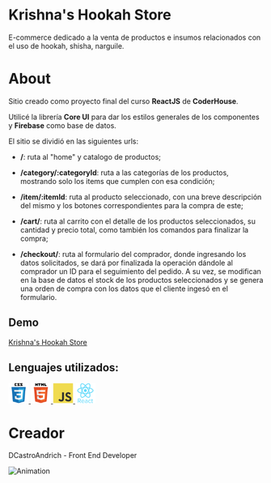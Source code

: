 # Krishna's Hookah Store

  

E-commerce dedicado a la venta de productos e insumos relacionados con el uso de hookah, shisha, narguile.

  
  

# About

Sitio creado como proyecto final del curso **ReactJS** de **CoderHouse**.

  

Utilicé la librería **Core UI** para dar los estilos generales de los componentes y **Firebase** como base de datos.

  

El sitio se dividió en las siguientes urls:

  

-  **/**: ruta al "home" y catalogo de productos;

-  **/category/:categoryId**: ruta a las categorías de los productos, mostrando solo los items que cumplen con esa condición;

-  **/item/:itemId**: ruta al producto seleccionado, con una breve descripción del mismo y los botones correspondientes para la compra de este;

-  **/cart/**: ruta al carrito con el detalle de los productos seleccionados, su cantidad y precio total, como también los comandos para finalizar la compra;

-  **/checkout/**: ruta al formulario del comprador, donde ingresando los datos solicitados, se dará por finalizada la operación dándole al comprador un ID para el seguimiento del pedido. A su vez, se modifican en la base de datos el stock de los productos seleccionados y se genera una orden de compra con los datos que el cliente ingesó en el formulario.


  ## Demo
  [Krishna's Hookah Store](https://nifty-mahavira-4a6882.netlify.app/)
  
  
  
  

## Lenguajes utilizados:

  

<a  href="https://www.w3schools.com/css/"  target="_blank">  <img  src="https://raw.githubusercontent.com/devicons/devicon/master/icons/css3/css3-original-wordmark.svg"  alt="css3"  width="40"  height="40"/>  </a>  <a  href="https://www.w3.org/html/"  target="_blank">  <img  src="https://raw.githubusercontent.com/devicons/devicon/master/icons/html5/html5-original-wordmark.svg"  alt="html5"  width="40"  height="40"/>  </a>  <a  href="https://developer.mozilla.org/en-US/docs/Web/JavaScript"  target="_blank">  <img  src="https://raw.githubusercontent.com/devicons/devicon/master/icons/javascript/javascript-original.svg"  alt="javascript"  width="40"  height="40"/>  </a>  <a  href="https://reactjs.org/"  target="_blank">  <img  src="https://raw.githubusercontent.com/devicons/devicon/master/icons/react/react-original-wordmark.svg"  alt="react"  width="40"  height="40"/>  </a>  </p>

  

# Creador

DCastroAndrich - Front End Developer

![Animation](https://github.com/DCastroAndrich/Hookah/blob/master/public/img/gif/proyectoFinal.gif)